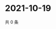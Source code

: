 # 2021-10-19

共 0 条

<!-- BEGIN WEIBO -->
<!-- 最后更新时间 Tue Oct 19 2021 11:09:07 GMT+0800 (China Standard Time) -->

<!-- END WEIBO -->
